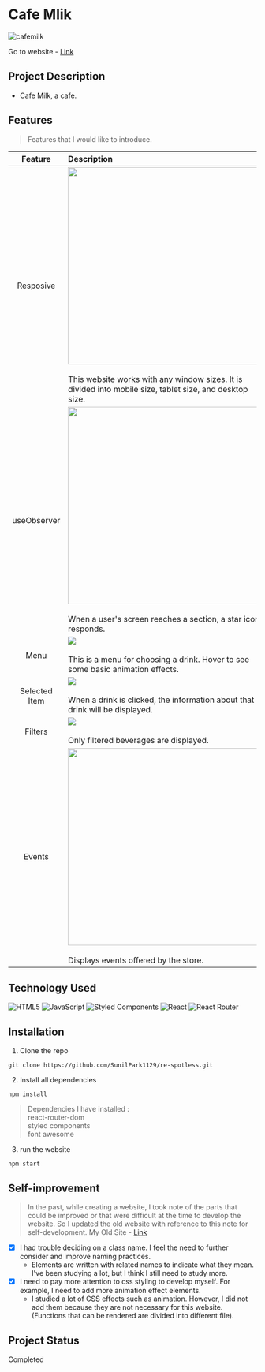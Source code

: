 # Cafe Mlik
![cafemilk](https://user-images.githubusercontent.com/106734133/209862707-de6ed793-557c-44f5-871d-7fabc4013247.jpg)

Go to website - [Link](https://sp-cafemilk.netlify.app)

## Project Description

- Cafe Milk, a cafe.

## Features
> Features that I would like to introduce.

|Feature|Description|
|:--:|:--|
|Resposive|<img src="https://user-images.githubusercontent.com/106734133/209862823-2954208e-0e86-4a4a-ae5a-7bc847570c25.jpg" height="400"><br><br>This website works with any window sizes. It is divided into mobile size, tablet size, and desktop size.|
|useObserver|<img src="https://user-images.githubusercontent.com/106734133/209863002-49ecf021-ecdb-46f9-9c99-9fa6b5f86970.jpg" height="400"><br><br>When a user's screen reaches a section, a star icon responds.|
|Menu|<img src="https://user-images.githubusercontent.com/106734133/209863160-d63c6570-4616-4cd3-ad34-f355140e49af.jpg"><br><br>This is a menu for choosing a drink. Hover to see some basic animation effects.|
|Selected Item|<img src="https://user-images.githubusercontent.com/106734133/209863231-86a0e195-fe78-40fc-b036-11bee1a338ba.jpg"><br><br>When a drink is clicked, the information about that drink will be displayed.|
|Filters|<img src="https://user-images.githubusercontent.com/106734133/209863349-05e4d186-39e0-4255-b6fa-1da7797e1888.jpg"><br><br>Only filtered beverages are displayed.|
|Events|<img src="https://user-images.githubusercontent.com/106734133/209863500-b1988abc-c2ff-4e3e-84d6-ef6bd9df563e.jpg" height="400"><br><br>Displays events offered by the store.|

## Technology Used

![HTML5](https://img.shields.io/badge/html5-%23E34F26.svg?style=for-the-badge&logo=html5&logoColor=white) ![JavaScript](https://img.shields.io/badge/javascript-%23323330.svg?style=for-the-badge&logo=javascript&logoColor=%23F7DF1E) ![Styled Components](https://img.shields.io/badge/styled--components-DB7093?style=for-the-badge&logo=styled-components&logoColor=white) ![React](https://img.shields.io/badge/react-%2320232a.svg?style=for-the-badge&logo=react&logoColor=%2361DAFB) ![React Router](https://img.shields.io/badge/React_Router-CA4245?style=for-the-badge&logo=react-router&logoColor=white)


## Installation
1. Clone the repo
```
git clone https://github.com/SunilPark1129/re-spotless.git
```
2. Install all dependencies
```
npm install
```
> Dependencies I have installed :<br>react-router-dom<br> styled components<br> font awesome<br> 

3. run the website
```
npm start
```

## Self-improvement
> In the past, while creating a website, I took note of the parts that could be improved or that were difficult at the time to develop the website.
So I updated the old website with reference to this note for self-development. My Old Site - [Link](https://github.com/SunilPark1129/spotless)

- [x] I had trouble deciding on a class name. I feel the need to further consider and improve naming practices.
  - Elements are written with related names to indicate what they mean. I've been studying a lot, but I think I still need to study more.
- [x] I need to pay more attention to css styling to develop myself. For example, I need to add more animation effect elements.
  - I studied a lot of CSS effects such as animation. However, I did not add them because they are not necessary for this website.
(Functions that can be rendered are divided into different file).

## Project Status
Completed
